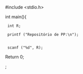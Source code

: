 #include <stdio.h>

int main(){
      
     int R;
      
     printf ("Repositório de PP:\n");
     

     scanf ("%d", R);


Return 0;


;
